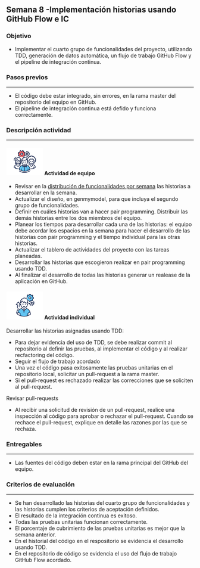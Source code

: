 ## Semana 8 -Implementación historias usando GitHub Flow e IC

### Objetivo

*   Implementar el cuarto grupo de funcionalidades del proyecto, utilizando TDD, generación de datos automática, un flujo de trabajo GitHub Flow  y el pipeline de integración continua.

### Pasos previos
---

*   El código debe estar integrado, sin errores, en la rama master del repositorio del equipo en GitHub. 
*   El pipeline de integración continua está defido y funciona correctamente.

### Descripción actividad
---

#### ![](./../../assets/images/grupo.png) Actividad de equipo

* Revisar en la [distribución de funcionalidades por semana](./../semana5/MT1PEA-PlanDesarrolloHistorias202311.md) las historias a desarrollar en la semana.
* Actualizar el diseño, en genmymodel, para que incluya el segundo grupo de funcionalidades. 
* Definir en cuáles historias van a hacer pair programming. Distribuir las demás historias entre los dos miembros del equipo.
* Planear los tiempos para desarrollar cada una de las historias: el equipo debe acordar los espacios en la semana para hacer el desarrollo de las historias con pair programming y el tiempo individual para las otras historias.
* Actualizar el tablero de actividades del proyecto con las tareas planeadas.
* Desarrollar las historias que escogieron realizar en pair programming usando TDD.
* Al finalizar el desarrollo de todas las historias generar un realease de la aplicación en GitHub. 

#### ![](./../../assets/images/individuo.png) Actividad individual

Desarrollar las historias asignadas usando TDD:

*    Para dejar evidencia del uso de TDD, se debe realizar commit al repositorio al definir las pruebas, al implementar el código y al realizar recfactoring del código. 
*    Seguir el flujo de trabajo acordado
*    Una vez el código  pasa exitosamente las pruebas unitarias en el repositorio local, solicitar un pull-request a la rama master.
*    Si el pull-request es rechazado realizar las correcciones que se soliciten al pull-request.
    
Revisar pull-requests

*    Al recibir una solicitud de revisión de un pull-request, realice una inspección al código para aprobar o rechazar el pull-request. Cuando se rechace el pull-request, explique en detalle las razones por las que se rechaza.

### Entregables
---
* Las fuentes del código deben estar en la rama principal del GitHub del equipo.


### Criterios de evaluación
---
* Se han desarrollado las historias del cuarto grupo de funcionalidades y las historias cumplen los criterios de aceptación definidos.
* El resultado de la integración continua es exitoso.
* Todas las pruebas unitarias funcionan correctamente. 
* El porcentaje de cubrimiento de las pruebas unitarias es mejor que la semana anterior.
* En el historial del código en el respositorio se evidencia el desarrollo usando TDD.
* En el repositorio de código se evidencia el uso del flujo de trabajo GitHub Flow acordado.
